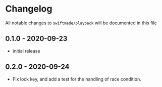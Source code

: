 # Changelog

All notable changes to `swiftmade/playback` will be documented in this file

## 0.1.0 - 2020-09-23

- initial release

## 0.2.0 - 2020-09-24

- Fix lock key, and add a test for the handling of race condition.